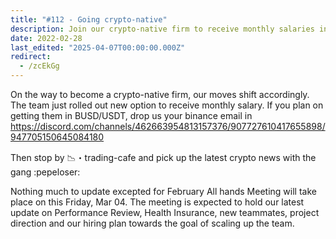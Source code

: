 ```yaml
---
title: "#112 - Going crypto-native"
description: Join our crypto-native firm to receive monthly salaries in BUSD/USDT and stay updated on team news, projects, and hiring plans in our February All Hands Meeting.
date: 2022-02-28
last_edited: "2025-04-07T00:00:00.000Z"
redirect:
  - /zcEkGg
---
```


On the way to become a crypto-native firm, our moves shift accordingly. The team just rolled out new option to receive monthly salary.
If you plan on getting them in BUSD/USDT, drop us your binance email in <https://discord.com/channels/462663954813157376/907727610417655898/947705150645084180>

Then stop by 📉・trading-cafe and pick up the latest crypto news with the gang :pepeloser:

Nothing much to update excepted for February All hands Meeting will take place on this Friday, Mar 04. The meeting is expected to hold our latest update on Performance Review, Health Insurance, new teammates, project direction and our hiring plan towards the goal of scaling up the team.
